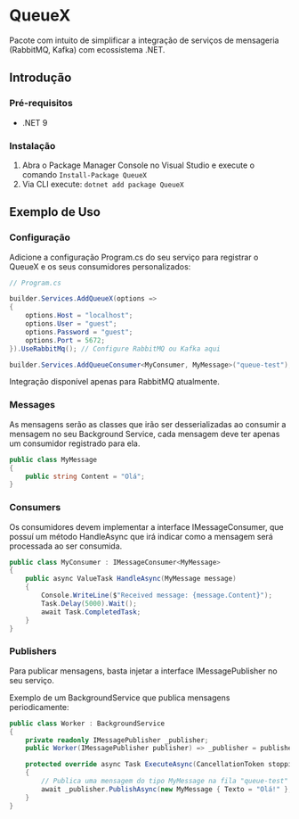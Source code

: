 # QueueX

Pacote com intuito de simplificar a integração de serviços de mensageria (RabbitMQ, Kafka) com ecossistema .NET.


## Introdução

### Pré-requisitos
- .NET 9

### Instalação

1. Abra o Package Manager Console no Visual Studio e execute o comando `Install-Package QueueX`
2. Via CLI execute: `dotnet add package QueueX`

## Exemplo de Uso

### Configuração
Adicione a configuração Program.cs do seu serviço para registrar o QueueX e os seus consumidores personalizados:

```csharp
// Program.cs

builder.Services.AddQueueX(options =>
{
    options.Host = "localhost";
    options.User = "guest";
    options.Password = "guest";
    options.Port = 5672;
}).UseRabbitMq(); // Configure RabbitMQ ou Kafka aqui

builder.Services.AddQueueConsumer<MyConsumer, MyMessage>("queue-test");
```
Integração disponível apenas para RabbitMQ atualmente.

### Messages
As mensagens serão as classes que irão ser desserializadas ao consumir a mensagem no seu Background Service, cada mensagem deve ter apenas um consumidor registrado para ela.


```csharp
public class MyMessage
{
    public string Content = "Olá";
}
```


### Consumers
Os consumidores devem implementar a interface IMessageConsumer, que possuí um método HandleAsync que irá indicar como a mensagem será processada ao ser consumida.
```csharp
public class MyConsumer : IMessageConsumer<MyMessage>
{
    public async ValueTask HandleAsync(MyMessage message)
    {
        Console.WriteLine($"Received message: {message.Content}");
        Task.Delay(5000).Wait();
        await Task.CompletedTask;
    }
}
```


### Publishers
Para publicar mensagens, basta injetar a interface IMessagePublisher no seu serviço. 

Exemplo de um BackgroundService que publica mensagens periodicamente:

```csharp
public class Worker : BackgroundService
{
    private readonly IMessagePublisher _publisher;
    public Worker(IMessagePublisher publisher) => _publisher = publisher;

    protected override async Task ExecuteAsync(CancellationToken stoppingToken)
    {
        // Publica uma mensagem do tipo MyMessage na fila "queue-test"
        await _publisher.PublishAsync(new MyMessage { Texto = "Olá!" }, "queue-test");
    }
}

```
